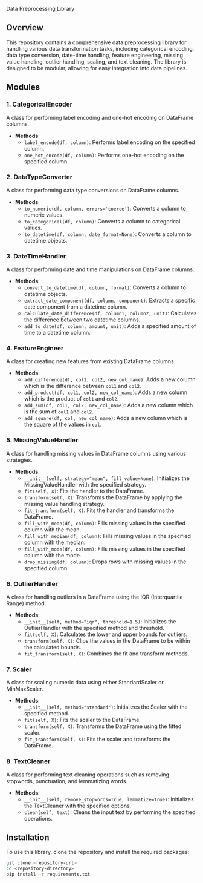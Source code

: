  Data Preprocessing Library

## Overview

This repository contains a comprehensive data preprocessing library for handling various data transformation tasks, including categorical encoding, data type conversion, date-time handling, feature engineering, missing value handling, outlier handling, scaling, and text cleaning. The library is designed to be modular, allowing for easy integration into data pipelines.

## Modules

### 1. CategoricalEncoder

A class for performing label encoding and one-hot encoding on DataFrame columns.

- **Methods**:
  - `label_encode(df, column)`: Performs label encoding on the specified column.
  - `one_hot_encode(df, column)`: Performs one-hot encoding on the specified column.

### 2. DataTypeConverter

A class for performing data type conversions on DataFrame columns.

- **Methods**:
  - `to_numeric(df, column, errors='coerce')`: Converts a column to numeric values.
  - `to_categorical(df, column)`: Converts a column to categorical values.
  - `to_datetime(df, column, date_format=None)`: Converts a column to datetime objects.

### 3. DateTimeHandler

A class for performing date and time manipulations on DataFrame columns.

- **Methods**:
  - `convert_to_datetime(df, column, format)`: Converts a column to datetime objects.
  - `extract_date_component(df, column, component)`: Extracts a specific date component from a datetime column.
  - `calculate_date_difference(df, column1, column2, unit)`: Calculates the difference between two datetime columns.
  - `add_to_date(df, column, amount, unit)`: Adds a specified amount of time to a datetime column.

### 4. FeatureEngineer

A class for creating new features from existing DataFrame columns.

- **Methods**:
  - `add_difference(df, col1, col2, new_col_name)`: Adds a new column which is the difference between `col1` and `col2`.
  - `add_product(df, col1, col2, new_col_name)`: Adds a new column which is the product of `col1` and `col2`.
  - `add_sum(df, col1, col2, new_col_name)`: Adds a new column which is the sum of `col1` and `col2`.
  - `add_square(df, col, new_col_name)`: Adds a new column which is the square of the values in `col`.

### 5. MissingValueHandler

A class for handling missing values in DataFrame columns using various strategies.

- **Methods**:
  - `__init__(self, strategy="mean", fill_value=None)`: Initializes the MissingValueHandler with the specified strategy.
  - `fit(self, X)`: Fits the handler to the DataFrame.
  - `transform(self, X)`: Transforms the DataFrame by applying the missing value handling strategy.
  - `fit_transform(self, X)`: Fits the handler and transforms the DataFrame.
  - `fill_with_mean(df, column)`: Fills missing values in the specified column with the mean.
  - `fill_with_median(df, column)`: Fills missing values in the specified column with the median.
  - `fill_with_mode(df, column)`: Fills missing values in the specified column with the mode.
  - `drop_missing(df, column)`: Drops rows with missing values in the specified column.

### 6. OutlierHandler

A class for handling outliers in a DataFrame using the IQR (Interquartile Range) method.

- **Methods**:
  - `__init__(self, method="iqr", threshold=1.5)`: Initializes the OutlierHandler with the specified method and threshold.
  - `fit(self, X)`: Calculates the lower and upper bounds for outliers.
  - `transform(self, X)`: Clips the values in the DataFrame to be within the calculated bounds.
  - `fit_transform(self, X)`: Combines the fit and transform methods.

### 7. Scaler

A class for scaling numeric data using either StandardScaler or MinMaxScaler.

- **Methods**:
  - `__init__(self, method="standard")`: Initializes the Scaler with the specified method.
  - `fit(self, X)`: Fits the scaler to the DataFrame.
  - `transform(self, X)`: Transforms the DataFrame using the fitted scaler.
  - `fit_transform(self, X)`: Fits the scaler and transforms the DataFrame.

### 8. TextCleaner

A class for performing text cleaning operations such as removing stopwords, punctuation, and lemmatizing words.

- **Methods**:
  - `__init__(self, remove_stopwords=True, lemmatize=True)`: Initializes the TextCleaner with the specified options.
  - `clean(self, text)`: Cleans the input text by performing the specified operations.

## Installation

To use this library, clone the repository and install the required packages:

```sh
git clone <repository-url>
cd <repository-directory>
pip install -r requirements.txt